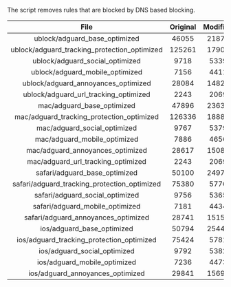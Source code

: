 The script removes rules that are blocked by DNS based blocking.


| File | Original | Modified |
|:----:|:-----:|:-----:|
| ublock/adguard_base_optimized | 46055 | 21872 |
| ublock/adguard_tracking_protection_optimized | 125261 | 17907 |
| ublock/adguard_social_optimized | 9718 | 5339 |
| ublock/adguard_mobile_optimized | 7156 | 4411 |
| ublock/adguard_annoyances_optimized | 28084 | 14829 |
| ublock/adguard_url_tracking_optimized | 2243 | 2069 |
| mac/adguard_base_optimized | 47896 | 23635 |
| mac/adguard_tracking_protection_optimized | 126336 | 18885 |
| mac/adguard_social_optimized | 9767 | 5379 |
| mac/adguard_mobile_optimized | 7886 | 4656 |
| mac/adguard_annoyances_optimized | 28617 | 15085 |
| mac/adguard_url_tracking_optimized | 2243 | 2069 |
| safari/adguard_base_optimized | 50100 | 24978 |
| safari/adguard_tracking_protection_optimized | 75380 | 5776 |
| safari/adguard_social_optimized | 9756 | 5365 |
| safari/adguard_mobile_optimized | 7181 | 4434 |
| safari/adguard_annoyances_optimized | 28741 | 15157 |
| ios/adguard_base_optimized | 50794 | 25440 |
| ios/adguard_tracking_protection_optimized | 75424 | 5781 |
| ios/adguard_social_optimized | 9792 | 5382 |
| ios/adguard_mobile_optimized | 7236 | 4473 |
| ios/adguard_annoyances_optimized | 29841 | 15696 |